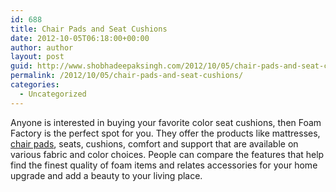 ```yaml
---
id: 688
title: Chair Pads and Seat Cushions
date: 2012-10-05T06:18:00+00:00
author: author
layout: post
guid: http://www.shobhadeepaksingh.com/2012/10/05/chair-pads-and-seat-cushions/
permalink: /2012/10/05/chair-pads-and-seat-cushions/
categories:
  - Uncategorized
---
```

Anyone is interested in buying your favorite color seat cushions, then Foam Factory is the perfect spot for you. They offer the products like mattresses, [chair pads](http://www.foambymail.com/pads-and-seat-cushions.html), seats, cushions, comfort and support that are available on various fabric and color choices. People can compare the features that help find the finest quality of foam items and relates accessories for your home upgrade and add a beauty to your living place.